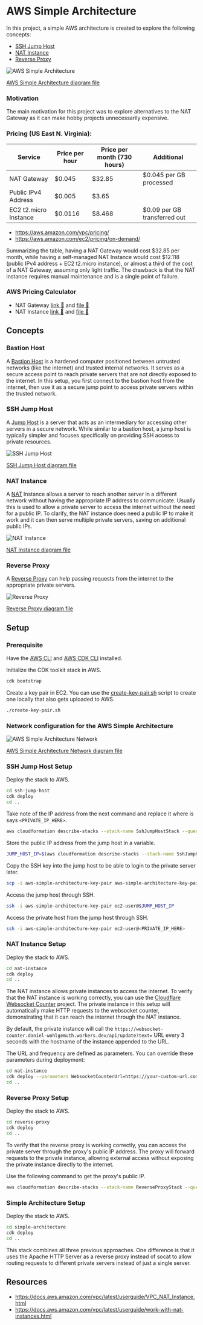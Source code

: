 # AWS Simple Architecture

In this project, a simple AWS architecture is created to explore the following concepts:
- [SSH Jump Host](#ssh-jump-host)
- [NAT Instance](#nat-instance)
- [Reverse Proxy](#reverse-proxy)

![AWS Simple Architecture](/2025/aws-simple-architecture/assets/aws-simple-architecture.drawio.png)

[AWS Simple Architecture diagram file](https://app.diagrams.net/?title=aws-simple-architecture#Uhttps%3A%2F%2Fraw.githubusercontent.com%2Fdanielwohlgemuth%2Fexperiments%2Frefs%2Fheads%2Fmain%2F2025%2Faws-simple-architecture%2Fassets%2Faws-simple-architecture.drawio)

### Motivation

The main motivation for this project was to explore alternatives to the NAT Gateway as it can make hobby projects unnecessarily expensive.

### Pricing (US East N. Virginia):

| Service | Price per hour | Price per month (730 hours) | Additional |
| - | - | - | - |
| NAT Gateway | $0.045 | $32.85 | $0.045 per GB processed |
| Public IPv4 Address | $0.005 | $3.65 | |
| EC2 t2.micro Instance | $0.0116 | $8.468 | $0.09 per GB transferred out |

- https://aws.amazon.com/vpc/pricing/
- https://aws.amazon.com/ec2/pricing/on-demand/

Summarizing the table, having a NAT Gateway would cost $32.85 per month, while having a self-managed NAT Instance would cost $12.118 (public IPv4 address + EC2 t2.micro instance), or almost a third of the cost of a NAT Gateway, assuming only light traffic. The drawback is that the NAT instance requires manual maintenance and is a single point of failure.

### AWS Pricing Calculator

- NAT Gateway [link 🔗](https://calculator.aws/#/estimate?id=36ab0344f39b23e5fd53c23a5a4841fe55ef7f2b) and [file 📄](/2025/aws-simple-architecture/assets/nat-gateway.json)
- NAT Instance [link 🔗](https://calculator.aws/#/estimate?id=e1e41489e6ba0b4b5de08c47a359c18ad8a7e048) and [file 📄](/2025/aws-simple-architecture/assets/nat-instance.json)

## Concepts

### Bastion Host

A [Bastion Host](https://en.wikipedia.org/wiki/Bastion_host) is a hardened computer positioned between untrusted networks (like the internet) and trusted internal networks. It serves as a secure access point to reach private servers that are not directly exposed to the internet. In this setup, you first connect to the bastion host from the internet, then use it as a secure jump point to access private servers within the trusted network.

### SSH Jump Host

A [Jump Host](https://en.wikipedia.org/wiki/Jump_server) is a server that acts as an intermediary for accessing other servers in a secure network. While similar to a bastion host, a jump host is typically simpler and focuses specifically on providing SSH access to private resources.

![SSH Jump Host](/2025/aws-simple-architecture/assets/aws-ssh-jump-host.drawio.png)

[SSH Jump Host diagram file](https://app.diagrams.net/?title=aws-ssh-jump-host#Uhttps%3A%2F%2Fraw.githubusercontent.com%2Fdanielwohlgemuth%2Fexperiments%2Frefs%2Fheads%2Fmain%2F2025%2Faws-simple-architecture%2Fassets%2Faws-ssh-jump-host.drawio)

### NAT Instance

A [NAT](https://en.wikipedia.org/wiki/Network_address_translation) Instance allows a server to reach another server in a different network without having the appropriate IP address to communicate. Usually this is used to allow a private server to access the internet without the need for a public IP. To clarify, the NAT instance does need a public IP to make it work and it can then serve multiple private servers, saving on additional public IPs.

![NAT Instance](/2025/aws-simple-architecture/assets/aws-nat-instance.drawio.png)

[NAT Instance diagram file](https://app.diagrams.net/?title=aws-nat-instance#Uhttps%3A%2F%2Fraw.githubusercontent.com%2Fdanielwohlgemuth%2Fexperiments%2Frefs%2Fheads%2Fmain%2F2025%2Faws-simple-architecture%2Fassets%2Faws-nat-instance.drawio)

### Reverse Proxy

A [Reverse Proxy](https://en.wikipedia.org/wiki/Reverse_proxy) can help passing requests from the internet to the appropriate private servers.

![Reverse Proxy](/2025/aws-simple-architecture/assets/aws-reverse-proxy.drawio.png)

[Reverse Proxy diagram file](https://app.diagrams.net/?title=aws-reverse-proxy#Uhttps%3A%2F%2Fraw.githubusercontent.com%2Fdanielwohlgemuth%2Fexperiments%2Frefs%2Fheads%2Fmain%2F2025%2Faws-simple-architecture%2Fassets%2Faws-reverse-proxy.drawio)

## Setup

### Prerequisite

Have the [AWS CLI](https://docs.aws.amazon.com/cli/latest/userguide/getting-started-install.html) and [AWS CDK CLI](https://docs.aws.amazon.com/cdk/v2/guide/getting-started.html) installed.

Initialize the CDK toolkit stack in AWS.

```bash
cdk bootstrap
```

Create a key pair in EC2. You can use the [create-key-pair.sh](/2025/aws-simple-architecture/create-key-pair.sh) script to create one locally that also gets uploaded to AWS.

```bash
./create-key-pair.sh
```

### Network configuration for the AWS Simple Architecture

![AWS Simple Architecture Network](/2025/aws-simple-architecture/assets/aws-simple-architecture-network.drawio.png)

[AWS Simple Architecture Network diagram file](https://app.diagrams.net/?title=aws-simple-architecture-network#Uhttps%3A%2F%2Fraw.githubusercontent.com%2Fdanielwohlgemuth%2Fexperiments%2Frefs%2Fheads%2Fmain%2F2025%2Faws-simple-architecture%2Fassets%2Faws-simple-architecture-network.drawio)

### SSH Jump Host Setup

Deploy the stack to AWS.

```bash
cd ssh-jump-host
cdk deploy
cd ..
```

Take note of the IP address from the next command and replace it where is says `<PRIVATE_IP_HERE>`.

```bash
aws cloudformation describe-stacks --stack-name SshJumpHostStack --query "Stacks[0].Outputs[?OutputKey=='PrivateServerPrivateIP'].OutputValue" --output text
```

Store the public IP address from the jump host in a variable.

```bash
JUMP_HOST_IP=$(aws cloudformation describe-stacks --stack-name SshJumpHostStack --query "Stacks[0].Outputs[?OutputKey=='JumpHostPublicIP'].OutputValue" --output text)
```

Copy the SSH key into the jump host to be able to login to the private server later.

```bash
scp -i aws-simple-architecture-key-pair aws-simple-architecture-key-pair ec2-user@$JUMP_HOST_IP:.
```

Access the jump host through SSH.

```bash
ssh -i aws-simple-architecture-key-pair ec2-user@$JUMP_HOST_IP
```

Access the private host from the jump host through SSH.

```bash
ssh -i aws-simple-architecture-key-pair ec2-user@<PRIVATE_IP_HERE>
```

### NAT Instance Setup

Deploy the stack to AWS.

```bash
cd nat-instance
cdk deploy
cd ..
```

The NAT instance allows private instances to access the internet. To verify that the NAT instance is working correctly, you can use the [Cloudflare Websocket Counter](/2025/cloudflare-websocket-counter) project. The private instance in this setup will automatically make HTTP requests to the websocket counter, demonstrating that it can reach the internet through the NAT instance.

By default, the private instance will call the `https://websocket-counter.daniel-wohlgemuth.workers.dev/api/update?text=` URL every 3 seconds with the hostname of the instance appended to the URL.

The URL and frequency are defined as parameters. You can override these parameters during deployment:

```bash
cd nat-instance
cdk deploy --parameters WebsocketCounterUrl=https://your-custom-url.com/api/update?text= --parameters WebsocketCounterSleep=5
cd ..
```

### Reverse Proxy Setup

Deploy the stack to AWS.

```bash
cd reverse-proxy
cdk deploy
cd ..
```

To verify that the reverse proxy is working correctly, you can access the private server through the proxy's public IP address. The proxy will forward requests to the private instance, allowing external access without exposing the private instance directly to the internet.

Use the following command to get the proxy's public IP.

```bash
aws cloudformation describe-stacks --stack-name ReverseProxyStack --query "Stacks[0].Outputs[?OutputKey=='ReverseProxyPublicIP'].OutputValue" --output text
```

### Simple Architecture Setup

Deploy the stack to AWS.

```bash
cd simple-architecture
cdk deploy
cd ..
```

This stack combines all three previous approaches. One difference is that it uses the Apache HTTP Server as a reverse proxy instead of socat to allow routing requests to different private servers instead of just a single server.

## Resources
- https://docs.aws.amazon.com/vpc/latest/userguide/VPC_NAT_Instance.html
- https://docs.aws.amazon.com/vpc/latest/userguide/work-with-nat-instances.html
